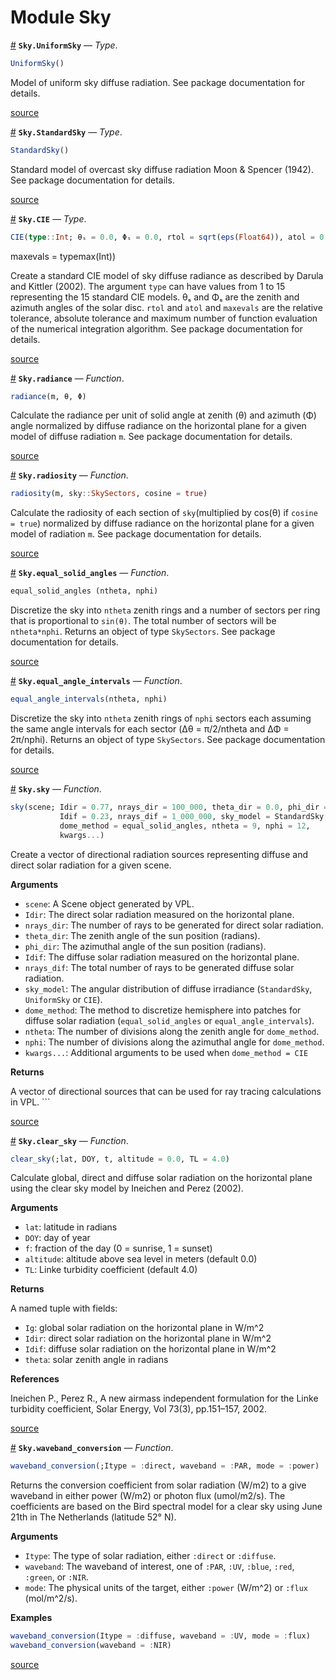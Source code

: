 
<a id='Module-Sky'></a>

<a id='Module-Sky-1'></a>

# Module Sky



<a id='Sky.UniformSky' href='#Sky.UniformSky'>#</a>
**`Sky.UniformSky`** &mdash; *Type*.



```julia
UniformSky()
```

Model of uniform sky diffuse radiation. See package documentation for details.


<a target='_blank' href='https://github.com/AleMorales/Sky.jl/blob/47e5a2c5631880c7cc24f74c9d59b030ddbb5829/src/SkyDome.jl#LL263-L267' class='documenter-source'>source</a><br>

<a id='Sky.StandardSky' href='#Sky.StandardSky'>#</a>
**`Sky.StandardSky`** &mdash; *Type*.



```julia
StandardSky()
```

Standard model of overcast sky diffuse radiation Moon & Spencer (1942). See package documentation for details.


<a target='_blank' href='https://github.com/AleMorales/Sky.jl/blob/47e5a2c5631880c7cc24f74c9d59b030ddbb5829/src/SkyDome.jl#LL291-L296' class='documenter-source'>source</a><br>

<a id='Sky.CIE' href='#Sky.CIE'>#</a>
**`Sky.CIE`** &mdash; *Type*.



```julia
CIE(type::Int; θₛ = 0.0, Φₛ = 0.0, rtol = sqrt(eps(Float64)), atol = 0.0,
```

maxevals = typemax(Int))

Create a standard CIE model of sky diffuse radiance as described by  Darula and Kittler (2002). The argument `type` can have values from 1 to 15 representing the 15 standard CIE models. θₛ and Φₛ are the zenith and azimuth angles of the solar disc. `rtol` and `atol` and `maxevals` are the relative tolerance, absolute tolerance and maximum number of function evaluation of the numerical integration algorithm. See package documentation for details.


<a target='_blank' href='https://github.com/AleMorales/Sky.jl/blob/47e5a2c5631880c7cc24f74c9d59b030ddbb5829/src/SkyDome.jl#LL333-L343' class='documenter-source'>source</a><br>

<a id='Sky.radiance' href='#Sky.radiance'>#</a>
**`Sky.radiance`** &mdash; *Function*.



```julia
radiance(m, θ, Φ)
```

Calculate the radiance per unit of solid angle at zenith (θ) and azimuth (Φ)  angle normalized by diffuse radiance on the horizontal plane for a given model of diffuse radiation `m`. See package documentation for details.


<a target='_blank' href='https://github.com/AleMorales/Sky.jl/blob/47e5a2c5631880c7cc24f74c9d59b030ddbb5829/src/SkyDome.jl#LL119-L125' class='documenter-source'>source</a><br>

<a id='Sky.radiosity' href='#Sky.radiosity'>#</a>
**`Sky.radiosity`** &mdash; *Function*.



```julia
radiosity(m, sky::SkySectors, cosine = true)
```

Calculate the radiosity of each section of `sky`(multiplied by cos(θ) if  `cosine = true`) normalized by diffuse radiance on the horizontal plane  for a given model of radiation `m`. See package documentation for details.


<a target='_blank' href='https://github.com/AleMorales/Sky.jl/blob/47e5a2c5631880c7cc24f74c9d59b030ddbb5829/src/SkyDome.jl#LL142-L148' class='documenter-source'>source</a><br>

<a id='Sky.equal_solid_angles' href='#Sky.equal_solid_angles'>#</a>
**`Sky.equal_solid_angles`** &mdash; *Function*.



```julia
equal_solid_angles (ntheta, nphi)
```

Discretize the sky into `ntheta` zenith rings and a number of sectors per ring that is proportional to `sin(θ)`. The total number of sectors will be `ntheta*nphi`. Returns an object of type `SkySectors`. See package documentation for details.


<a target='_blank' href='https://github.com/AleMorales/Sky.jl/blob/47e5a2c5631880c7cc24f74c9d59b030ddbb5829/src/SkyDome.jl#LL54-L60' class='documenter-source'>source</a><br>

<a id='Sky.equal_angle_intervals' href='#Sky.equal_angle_intervals'>#</a>
**`Sky.equal_angle_intervals`** &mdash; *Function*.



```julia
equal_angle_intervals(ntheta, nphi)
```

Discretize the sky into `ntheta` zenith rings of `nphi` sectors each assuming  the same angle intervals for each sector (Δθ = π/2/ntheta and ΔΦ = 2π/nphi).  Returns an object of type `SkySectors`. See package documentation for details.


<a target='_blank' href='https://github.com/AleMorales/Sky.jl/blob/47e5a2c5631880c7cc24f74c9d59b030ddbb5829/src/SkyDome.jl#LL36-L42' class='documenter-source'>source</a><br>

<a id='Sky.sky' href='#Sky.sky'>#</a>
**`Sky.sky`** &mdash; *Function*.



```julia
sky(scene; Idir = 0.77, nrays_dir = 100_000, theta_dir = 0.0, phi_dir = 0.0, 
           Idif = 0.23, nrays_dif = 1_000_000, sky_model = StandardSky,
           dome_method = equal_solid_angles, ntheta = 9, nphi = 12, 
           kwargs...)
```

Create a vector of directional radiation sources representing diffuse and  direct solar radiation for a given scene.

**Arguments**

  * `scene`: A Scene object generated by VPL.
  * `Idir`: The direct solar radiation measured on the horizontal plane.
  * `nrays_dir`: The number of rays to be generated for direct solar radiation.
  * `theta_dir`: The zenith angle of the sun position (radians).
  * `phi_dir`: The azimuthal angle of the sun position (radians).
  * `Idif`: The diffuse solar radiation measured on the horizontal plane.
  * `nrays_dif`: The total number of rays to be generated diffuse solar radiation.
  * `sky_model`: The angular distribution of diffuse irradiance (`StandardSky`, `UniformSky` or `CIE`).
  * `dome_method`: The method to discretize hemisphere into patches for diffuse solar radiation (`equal_solid_angles` or `equal_angle_intervals`).
  * `ntheta`: The number of divisions along the zenith angle for `dome_method`.
  * `nphi`: The number of divisions along the azimuthal angle for `dome_method`.
  * `kwargs...`: Additional arguments to be used when `dome_method = CIE`

**Returns**

A vector of directional sources that can be used for ray tracing calculations in VPL. ```


<a target='_blank' href='https://github.com/AleMorales/Sky.jl/blob/47e5a2c5631880c7cc24f74c9d59b030ddbb5829/src/SkyDome.jl#LL185-L211' class='documenter-source'>source</a><br>

<a id='Sky.clear_sky' href='#Sky.clear_sky'>#</a>
**`Sky.clear_sky`** &mdash; *Function*.



```julia
clear_sky(;lat, DOY, t, altitude = 0.0, TL = 4.0)
```

Calculate global, direct and diffuse solar radiation on the horizontal plane using the clear sky model by Ineichen and Perez (2002).

**Arguments**

  * `lat`: latitude in radians
  * `DOY`: day of year
  * `f`: fraction of the day (0 = sunrise, 1 = sunset)
  * `altitude`: altitude above sea level in meters (default 0.0)
  * `TL`: Linke turbidity coefficient (default 4.0)

**Returns**

A named tuple with fields:

  * `Ig`: global solar radiation on the horizontal plane in W/m^2
  * `Idir`: direct solar radiation on the horizontal plane in W/m^2
  * `Idif`: diffuse solar radiation on the horizontal plane in W/m^2
  * `theta`: solar zenith angle in radians

**References**

Ineichen P., Perez R., A new airmass independent formulation for  the Linke turbidity coefficient, Solar Energy, Vol 73(3), pp.151–157, 2002.


<a target='_blank' href='https://github.com/AleMorales/Sky.jl/blob/47e5a2c5631880c7cc24f74c9d59b030ddbb5829/src/SolarIrradiance.jl#LL56-L79' class='documenter-source'>source</a><br>

<a id='Sky.waveband_conversion' href='#Sky.waveband_conversion'>#</a>
**`Sky.waveband_conversion`** &mdash; *Function*.



```julia
waveband_conversion(;Itype = :direct, waveband = :PAR, mode = :power)
```

Returns the conversion coefficient from solar radiation (W/m2) to a give  waveband in either power (W/m2) or photon flux (umol/m2/s). The coefficients are based on the Bird spectral model for a clear sky using June 21th in The  Netherlands (latitude 52° N).

**Arguments**

  * `Itype`: The type of solar radiation, either `:direct` or `:diffuse`.
  * `waveband`: The waveband of interest, one of `:PAR`, `:UV`, `:blue`, `:red`, `:green`, or `:NIR`.
  * `mode`: The physical units of the target, either `:power` (W/m^2) or `:flux` (mol/m^2/s).

**Examples**

```julia
waveband_conversion(Itype = :diffuse, waveband = :UV, mode = :flux)
waveband_conversion(waveband = :NIR)
```


<a target='_blank' href='https://github.com/AleMorales/Sky.jl/blob/47e5a2c5631880c7cc24f74c9d59b030ddbb5829/src/SolarIrradiance.jl#LL144-L162' class='documenter-source'>source</a><br>

